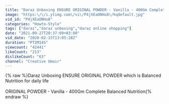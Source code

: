 ```yaml
---
title: "Daraz Unboxing ENSURE ORIGINAL POWDER - Vanilla - 400Gm Complete, Balanced Nutrition - daraz.pk"
image: "https:\/\/i.ytimg.com\/vi\/P4jXEaONHu8\/hqdefault.jpg"
vid_id: "P4jXEaONHu8"
categories: "Howto-Style"
tags: ["daraz","daraz unboxing","daraz online shopping"]
date: "2021-09-27T20:37:09+03:00"
vid_date: "2020-02-15T13:05:28Z"
duration: "PT2M14S"
viewcount: "42441"
likeCount: "213"
dislikeCount: "63"
channel: "Creative Umair"
---
```

{% raw %}Daraz Unboxing ENSURE ORIGINAL POWDER which is Balanced Nutrition for daily life<br /><br />ORIGINAL POWDER - Vanilla - 400Gm Complete  Balanced Nutrition{% endraw %}
